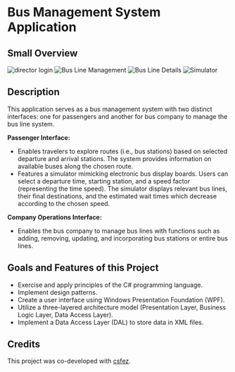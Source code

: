 # Bus Management System Application

## Small Overview
![director login](https://github.com/Nelly-Lea/dotNet5781_00_9106_7647/assets/73136068/d208c9ba-b312-4531-b9e5-121f4213d57f)
![Bus Line Management](https://github.com/Nelly-Lea/dotNet5781_00_9106_7647/blob/main/assets/73136068/5ff32daa-468e-4257-8ecb-9f306d4b0f95.png)
![Bus Line Details](https://github.com/Nelly-Lea/dotNet5781_00_9106_7647/blob/main/assets/73136068/61896055-268e-46c9-91ff-0696aabcd961.png)
![Simulator](https://github.com/Nelly-Lea/dotNet5781_00_9106_7647/blob/main/assets/73136068/a7a8d911-1331-4c0c-a021-5c37c3109290.png)

## Description
This application serves as a bus management system with two distinct interfaces: one for passengers and another for bus company to manage the bus line system. 

**Passenger Interface:**
- Enables travelers to explore routes (i.e., bus stations) based on selected departure and arrival stations. The system provides information on available buses along the chosen route.
- Features a simulator mimicking electronic bus display boards. Users can select a departure time, starting station, and a speed factor (representing the time speed). The simulator displays relevant bus lines, their final destinations, and the estimated wait times which decrease according to the chosen speed.

**Company Operations Interface:**
- Enables the bus company to manage bus lines with functions such as adding, removing, updating, and incorporating bus stations or entire bus lines.

## Goals and Features of this Project
- Exercise and apply principles of the C# programming language.
- Implement design patterns.
- Create a user interface using Windows Presentation Foundation (WPF).
- Utilize a three-layered architecture model (Presentation Layer, Business Logic Layer, Data Access Layer).
- Implement a Data Access Layer (DAL) to store data in XML files.
  
## Credits

This project was co-developed with [csfez](https://github.com/csfez/).
